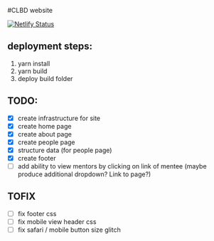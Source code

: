 #CLBD website

[![Netlify Status](https://api.netlify.com/api/v1/badges/0ab31ad8-3dbd-4498-ab16-735112a570d5/deploy-status)](https://app.netlify.com/sites/clbd/deploys)

## deployment steps:
1. yarn install
2. yarn build
3. deploy build folder

## TODO:

- [x] create infrastructure for site
- [x] create home page
- [x] create about page
- [x] create people page
- [x] structure data (for people page)
- [x] create footer
- [ ] add ability to view mentors by clicking on link of mentee (maybe produce additional dropdown?  Link to page?)

## TOFIX

- [ ] fix footer css
- [ ] fix mobile view header css
- [ ] fix safari / mobile button size glitch
